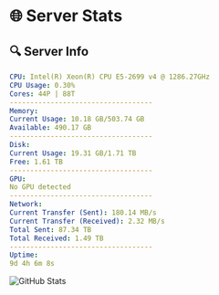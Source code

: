# 🌐 Server Stats
## 🔍 Server Info
```yaml
CPU: Intel(R) Xeon(R) CPU E5-2699 v4 @ 1286.27GHz
CPU Usage: 0.30%
Cores: 44P | 88T
-----------------------------------
Memory:
Current Usage: 10.18 GB/503.74 GB
Available: 490.17 GB
-----------------------------------
Disk:
Current Usage: 19.31 GB/1.71 TB
Free: 1.61 TB
-----------------------------------
GPU:
No GPU detected
-----------------------------------
Network:
Current Transfer (Sent): 180.14 MB/s
Current Transfer (Received): 2.32 MB/s
Total Sent: 87.34 TB
Total Received: 1.49 TB
-----------------------------------
Uptime:
9d 4h 6m 8s
```
![GitHub Stats](https://img.shields.io/badge/Updated-2025-02-17_02:49:26-blue)